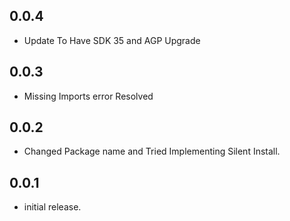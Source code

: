 ## 0.0.4

* Update To Have SDK 35 and AGP Upgrade

## 0.0.3

* Missing Imports error Resolved

## 0.0.2

* Changed Package name and Tried Implementing Silent Install.

## 0.0.1

* initial release.